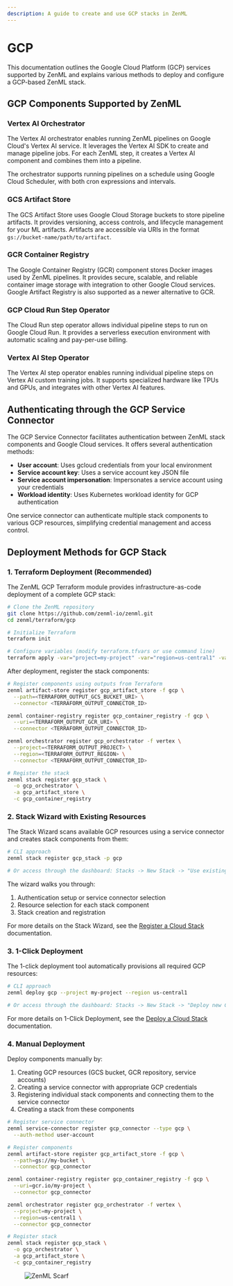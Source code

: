 ```yaml
---
description: A guide to create and use GCP stacks in ZenML
---
```


# GCP

This documentation outlines the Google Cloud Platform (GCP) services supported by ZenML and explains various methods to deploy and configure a GCP-based ZenML stack.

## GCP Components Supported by ZenML

### Vertex AI Orchestrator

The Vertex AI orchestrator enables running ZenML pipelines on Google Cloud's Vertex AI service. It leverages the Vertex AI SDK to create and manage pipeline jobs. For each ZenML step, it creates a Vertex AI component and combines them into a pipeline.

The orchestrator supports running pipelines on a schedule using Google Cloud Scheduler, with both cron expressions and intervals.

### GCS Artifact Store

The GCS Artifact Store uses Google Cloud Storage buckets to store pipeline artifacts. It provides versioning, access controls, and lifecycle management for your ML artifacts. Artifacts are accessible via URIs in the format `gs://bucket-name/path/to/artifact`.

### GCR Container Registry

The Google Container Registry (GCR) component stores Docker images used by ZenML pipelines. It provides secure, scalable, and reliable container image storage with integration to other Google Cloud services. Google Artifact Registry is also supported as a newer alternative to GCR.

### GCP Cloud Run Step Operator

The Cloud Run step operator allows individual pipeline steps to run on Google Cloud Run. It provides a serverless execution environment with automatic scaling and pay-per-use billing.

### Vertex AI Step Operator

The Vertex AI step operator enables running individual pipeline steps on Vertex AI custom training jobs. It supports specialized hardware like TPUs and GPUs, and integrates with other Vertex AI features.

## Authenticating through the GCP Service Connector

The GCP Service Connector facilitates authentication between ZenML stack components and Google Cloud services. It offers several authentication methods:

- **User account**: Uses gcloud credentials from your local environment
- **Service account key**: Uses a service account key JSON file
- **Service account impersonation**: Impersonates a service account using your credentials
- **Workload identity**: Uses Kubernetes workload identity for GCP authentication

One service connector can authenticate multiple stack components to various GCP resources, simplifying credential management and access control.

## Deployment Methods for GCP Stack

### 1. Terraform Deployment (Recommended)

The ZenML GCP Terraform module provides infrastructure-as-code deployment of a complete GCP stack:

```bash
# Clone the ZenML repository
git clone https://github.com/zenml-io/zenml.git
cd zenml/terraform/gcp

# Initialize Terraform
terraform init

# Configure variables (modify terraform.tfvars or use command line)
terraform apply -var="project=my-project" -var="region=us-central1" -var="prefix=zenml"
```

After deployment, register the stack components:

```bash
# Register components using outputs from Terraform
zenml artifact-store register gcp_artifact_store -f gcp \
  --path=<TERRAFORM_OUTPUT_GCS_BUCKET_URI> \
  --connector <TERRAFORM_OUTPUT_CONNECTOR_ID>

zenml container-registry register gcp_container_registry -f gcp \
  --uri=<TERRAFORM_OUTPUT_GCR_URI> \
  --connector <TERRAFORM_OUTPUT_CONNECTOR_ID>

zenml orchestrator register gcp_orchestrator -f vertex \
  --project=<TERRAFORM_OUTPUT_PROJECT> \
  --region=<TERRAFORM_OUTPUT_REGION> \
  --connector <TERRAFORM_OUTPUT_CONNECTOR_ID>

# Register the stack
zenml stack register gcp_stack \
  -o gcp_orchestrator \
  -a gcp_artifact_store \
  -c gcp_container_registry
```

### 2. Stack Wizard with Existing Resources

The Stack Wizard scans available GCP resources using a service connector and creates stack components from them:

```bash
# CLI approach
zenml stack register gcp_stack -p gcp

# Or access through the dashboard: Stacks -> New Stack -> "Use existing Cloud"
```

The wizard walks you through:
1. Authentication setup or service connector selection
2. Resource selection for each stack component
3. Stack creation and registration

For more details on the Stack Wizard, see the [Register a Cloud Stack](../infrastructure-deployment/stack-deployment/register-a-cloud-stack.md) documentation.

### 3. 1-Click Deployment

The 1-click deployment tool automatically provisions all required GCP resources:

```bash
# CLI approach
zenml deploy gcp --project my-project --region us-central1

# Or access through the dashboard: Stacks -> New Stack -> "Deploy new Cloud"
```

For more details on 1-Click Deployment, see the [Deploy a Cloud Stack](../infrastructure-deployment/stack-deployment/deploy-a-cloud-stack.md) documentation.

### 4. Manual Deployment

Deploy components manually by:
1. Creating GCP resources (GCS bucket, GCR repository, service accounts)
2. Creating a service connector with appropriate GCP credentials
3. Registering individual stack components and connecting them to the service connector
4. Creating a stack from these components

```bash
# Register service connector
zenml service-connector register gcp_connector --type gcp \
  --auth-method user-account

# Register components
zenml artifact-store register gcp_artifact_store -f gcp \
  --path=gs://my-bucket \
  --connector gcp_connector

zenml container-registry register gcp_container_registry -f gcp \
  --uri=gcr.io/my-project \
  --connector gcp_connector

zenml orchestrator register gcp_orchestrator -f vertex \
  --project=my-project \
  --region=us-central1 \
  --connector gcp_connector

# Register stack
zenml stack register gcp_stack \
  -o gcp_orchestrator \
  -a gcp_artifact_store \
  -c gcp_container_registry
```

<!-- For scarf -->
<figure><img alt="ZenML Scarf" referrerpolicy="no-referrer-when-downgrade" src="https://static.scarf.sh/a.png?x-pxid=f0b4f458-0a54-4fcd-aa95-d5ee424815bc" /></figure> 